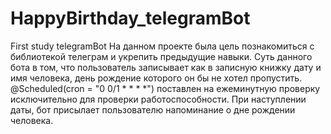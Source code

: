 # HappyBirthday_telegramBot
First study telegramBot
На данном проекте была цель познакомиться с библиотекой телеграм и укрепить предыдущие навыки.
Суть данного бота в том, что пользователь записывает как в записную книжку дату и имя человека, день рождение которого он бы не хотел пропустить.
@Scheduled(cron = "0 0/1 * * * *") поставлен на ежеминутную проверку исключительно для проверки работоспособности.
При наступлении даты, бот присылает пользователю напоминание о дне рождении человека.
